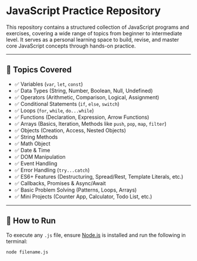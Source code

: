 # JavaScript Practice Repository

This repository contains a structured collection of JavaScript programs and exercises, covering a wide range of topics from beginner to intermediate level. It serves as a personal learning space to build, revise, and master core JavaScript concepts through hands-on practice.

---

## 🚀 Topics Covered

- ✅ Variables (`var`, `let`, `const`)
- ✅ Data Types (String, Number, Boolean, Null, Undefined)
- ✅ Operators (Arithmetic, Comparison, Logical, Assignment)
- ✅ Conditional Statements (`if`, `else`, `switch`)
- ✅ Loops (`for`, `while`, `do...while`)
- ✅ Functions (Declaration, Expression, Arrow Functions)
- ✅ Arrays (Basics, Iteration, Methods like `push`, `pop`, `map`, `filter`)
- ✅ Objects (Creation, Access, Nested Objects)
- ✅ String Methods
- ✅ Math Object
- ✅ Date & Time
- ✅ DOM Manipulation
- ✅ Event Handling
- ✅ Error Handling (`try...catch`)
- ✅ ES6+ Features (Destructuring, Spread/Rest, Template Literals, etc.)
- ✅ Callbacks, Promises & Async/Await
- ✅ Basic Problem Solving (Patterns, Loops, Arrays)
- ✅ Mini Projects (Counter App, Calculator, Todo List, etc.)

---

## 🧪 How to Run

To execute any `.js` file, ensure [Node.js](https://nodejs.org) is installed and run the following in terminal:

```bash
node filename.js
